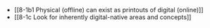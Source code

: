 - [[8-1b1 Physical (offline) can exist as printouts of digital (online)]]
- [[8-1c Look for inherently digital-native areas and concepts]]

